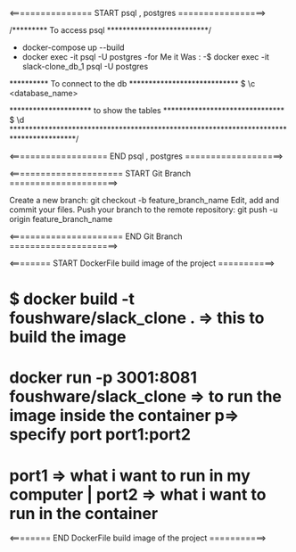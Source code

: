 <================ START   psql  ,  postgres  =================>



/********* To access psql **************************/
  
 * docker-compose up --build
 * docker exec -it <name of the container with run the db> psql -U postgres
    -for Me it Was :
    -$ docker exec -it slack-clone_db_1  psql -U postgres

 ********** To connect to the db **************************** 
    $  \c <database_name>

 ********************* to show the tables *******************************
     $  \d
****************************************************************************************/

<=================== END   psql  ,  postgres  ===================>



<====================== START  Git Branch =====================>


Create a new branch:
git checkout -b feature_branch_name
Edit, add and commit your files.
Push your branch to the remote repository:
git push -u origin feature_branch_name

<====================== END  Git Branch =====================>



<======== START DockerFile build image of the project ===========>

# $ docker build -t foushware/slack_clone .    => this to build the image 
# docker run -p 3001:8081 foushware/slack_clone => to run the image inside the container  p=> specify port  port1:port2
# port1 => what i want to run in my computer    |  port2 => what i want to run in the container


<======== END DockerFile build image of the project ===========>

